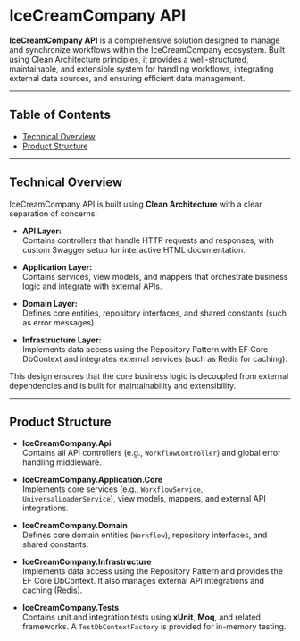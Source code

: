 # IceCreamCompany API

**IceCreamCompany API** is a comprehensive solution designed to manage and synchronize workflows within the IceCreamCompany ecosystem. Built using Clean Architecture principles, it provides a well-structured, maintainable, and extensible system for handling workflows, integrating external data sources, and ensuring efficient data management.

---

## Table of Contents

- [Technical Overview](#technical-overview)
- [Product Structure](#product-structure)
---

## Technical Overview

IceCreamCompany API is built using **Clean Architecture** with a clear separation of concerns:

- **API Layer:**  
  Contains controllers that handle HTTP requests and responses, with custom Swagger setup for interactive HTML documentation.

- **Application Layer:**  
  Contains services, view models, and mappers that orchestrate business logic and integrate with external APIs.

- **Domain Layer:**  
  Defines core entities, repository interfaces, and shared constants (such as error messages).

- **Infrastructure Layer:**  
  Implements data access using the Repository Pattern with EF Core DbContext and integrates external services (such as Redis for caching).

This design ensures that the core business logic is decoupled from external dependencies and is built for maintainability and extensibility.

---

## Product Structure

- **IceCreamCompany.Api**  
  Contains all API controllers (e.g., `WorkflowController`) and global error handling middleware.

- **IceCreamCompany.Application.Core**  
  Implements core services (e.g., `WorkflowService`, `UniversalLoaderService`), view models, mappers, and external API integrations.

- **IceCreamCompany.Domain**  
  Defines core domain entities (`Workflow`), repository interfaces, and shared constants.

- **IceCreamCompany.Infrastructure**  
  Implements data access using the Repository Pattern and provides the EF Core DbContext. It also manages external API integrations and caching (Redis).

- **IceCreamCompany.Tests**  
  Contains unit and integration tests using **xUnit**, **Moq**, and related frameworks. A `TestDbContextFactory` is provided for in-memory testing.
